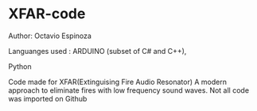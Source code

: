 # XFAR-code
Author: Octavio Espinoza

Languanges used : 
ARDUINO (subset of C# and C++),

Python 

Code made for XFAR(Extinguising Fire Audio Resonator) A modern approach to eliminate fires with low frequency sound waves.
Not all code was imported on Github 
